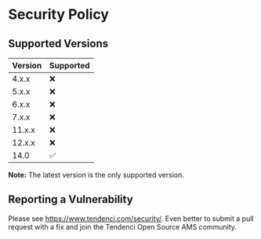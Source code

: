 # Security Policy

## Supported Versions

| Version | Supported          |
| ------- | ------------------ |
| 4.x.x   | :x: |
| 5.x.x   | :x: |
| 6.x.x   | :x: |
| 7.x.x   | :x: |
| 11.x.x  | :x: |
| 12.x.x  | :x: |
| 14.0  | :white_check_mark: |

**Note:** The latest version is the only supported version.

## Reporting a Vulnerability

Please see https://www.tendenci.com/security/. 
Even better to submit a pull request with a fix
and join the Tendenci Open Source AMS community.
